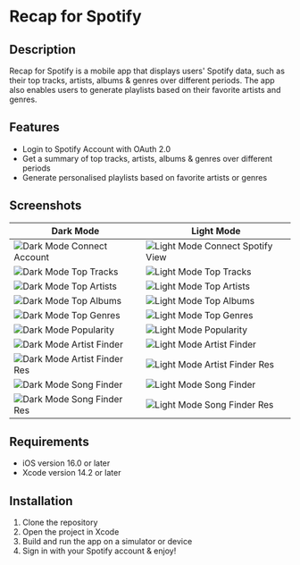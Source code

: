 # Recap for Spotify

## Description
Recap for Spotify is a mobile app that displays users' Spotify data, such as their top tracks, artists, albums & genres over different periods. The app also enables users to generate playlists based on their favorite artists and genres.
## Features
- Login to Spotify Account with OAuth 2.0
- Get a summary of top tracks, artists, albums & genres over different periods
- Generate personalised playlists based on favorite artists or genres
## Screenshots
| Dark Mode | Light Mode |
| --- | --- |
| ![Dark Mode Connect Account](images/dark/Connect.png) | ![Light Mode Connect Spotify View](images/light/Connect.png) |
| ![Dark Mode Top Tracks](images/dark/Tracks.png) | ![Light Mode Top Tracks](images/light/Tracks.png) |
| ![Dark Mode Top Artists](images/dark/Artists.png) | ![Light Mode Top Artists](images/light/Artists.png) |
| ![Dark Mode Top Albums](images/dark/Albums.png) | ![Light Mode Top Albums](images/light/Albums.png) |
| ![Dark Mode Top Genres](images/dark/Genres.png) | ![Light Mode Top Genres](images/light/Genres.png) |
| ![Dark Mode Popularity](images/dark/Albums.png) | ![Light Mode Popularity](images/light/Albums.png) |
| ![Dark Mode Artist Finder](images/dark/ArtistFinder.png) | ![Light Mode Artist Finder](images/light/ArtistFinder.png) |
| ![Dark Mode Artist Finder Res](images/dark/ArtistFinderRes.png) | ![Light Mode Artist Finder Res](images/light/ArtistFinderRes.png) |
| ![Dark Mode Song Finder](images/dark/SongFinder.png) | ![Light Mode Song Finder](images/light/SongFinder.png) |
| ![Dark Mode Song Finder Res](images/dark/SongFinderRes.png) | ![Light Mode Song Finder Res](images/light/SongFinderRes.png) |

## Requirements
- iOS version 16.0 or later
- Xcode version 14.2 or later

## Installation
1. Clone the repository
2. Open the project in Xcode
3. Build and run the app on a simulator or device
4. Sign in with your Spotify account & enjoy!